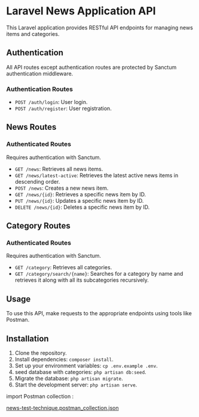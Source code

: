 # Laravel News Application API

This Laravel application provides RESTful API endpoints for managing news items and categories.

## Authentication

All API routes except authentication routes are protected by Sanctum authentication middleware.

### Authentication Routes

- `POST /auth/login`: User login.
- `POST /auth/register`: User registration.

## News Routes
### Authenticated Routes

Requires authentication with Sanctum.

- `GET /news`: Retrieves all news items.
- `GET /news/latest-active`: Retrieves the latest active news items in descending order.
- `POST /news`: Creates a new news item.
- `GET /news/{id}`: Retrieves a specific news item by ID.
- `PUT /news/{id}`: Updates a specific news item by ID.
- `DELETE /news/{id}`: Deletes a specific news item by ID.

## Category Routes

### Authenticated Routes

Requires authentication with Sanctum.

- `GET /category`: Retrieves all categories.
- `GET /category/search/{name}`: Searches for a category by name and retrieves it along with all its subcategories recursively.

## Usage

To use this API, make requests to the appropriate endpoints using tools like Postman.

## Installation

1. Clone the repository.
2. Install dependencies: `composer install`.
3. Set up your environment variables: `cp .env.example .env`.
4. seed database with categories: `php artisan db:seed`.
5. Migrate the database: `php artisan migrate`.
6. Start the development server: `php artisan serve`.

import Postman collection : 

[news-test-technique.postman_collection.json](https://github.com/RedouaneKhlifah/Laravel-little-news-application/files/15061544/news-test-technique.postman_collection.json)

